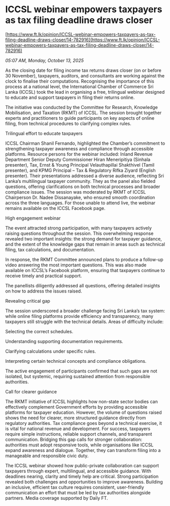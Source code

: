 # ICCSL webinar empowers taxpayers as tax filing deadline draws closer

[https://www.ft.lk/opinion/ICCSL-webinar-empowers-taxpayers-as-tax-filing-deadline-draws-closer/14-782916](https://www.ft.lk/opinion/ICCSL-webinar-empowers-taxpayers-as-tax-filing-deadline-draws-closer/14-782916)

*05:07 AM, Monday, October 13, 2025*

As the closing date for filing income tax returns draws closer (on or before 30 November), taxpayers, auditors, and consultants are working against the clock to finalise their computations. Recognising the importance of this process at a national level, the International Chamber of Commerce Sri Lanka (ICCSL) took the lead in organising a free, trilingual webinar designed to educate and support taxpayers in filing their returns online.

The initiative was conducted by the Committee for Research, Knowledge Mobilisation, and Taxation (RKMT) of ICCSL. The session brought together experts and practitioners to guide participants on key aspects of online filing, from technical procedures to clarifying complex rules.

Trilingual effort to educate taxpayers

ICCSL Chairman Shanil Fernando, highlighted the Chamber’s commitment to strengthening taxpayer awareness and compliance through accessible platforms. Resource persons for the webinar included: Inland Revenue Department Senior Deputy Commissioner Hiran Meneripitiya (Sinhala presenter), Tax, Ernst & Young Principal Velauthapillai Shakthivel (Tamil presenter), and KPMG Principal – Tax & Regulatory Rifka Ziyard (English presenter). Their presentations addressed a diverse audience, reflecting Sri Lanka’s multilingual taxpayer community. They as the panel also fielded questions, offering clarifications on both technical processes and broader compliance issues. The session was moderated by RKMT of ICCSL Chairperson Dr. Nadee Dissanayake, who ensured smooth coordination across the three languages. For those unable to attend live, the webinar remains available on the ICCSL Facebook page.

High engagement webinar

The event attracted strong participation, with many taxpayers actively raising questions throughout the session. This overwhelming response revealed two important insights: the strong demand for taxpayer guidance, and the extent of the knowledge gaps that remain in areas such as technical filing, tax calculations, and documentation.

In response, the RKMT Committee announced plans to produce a follow-up video answering the most important questions. This was also made available on ICCSL’s Facebook platform, ensuring that taxpayers continue to receive timely and practical support.

The panellists diligently addressed all questions, offering detailed insights on how to address the issues raised.

Revealing critical gap

The session underscored a broader challenge facing Sri Lanka’s tax system: while online filing platforms provide efficiency and transparency, many taxpayers still struggle with the technical details. Areas of difficulty include:

Selecting the correct schedules.

Understanding supporting documentation requirements.

Clarifying calculations under specific rules.

Interpreting certain technical concepts and compliance obligations.

The active engagement of participants confirmed that such gaps are not isolated, but systemic, requiring sustained attention from responsible authorities.

Call for clearer guidance

The RKMT initiative of ICCSL highlights how non-state sector bodies can effectively complement Government efforts by providing accessible platforms for taxpayer education. However, the volume of questions raised shows the need for clearer, more structured guidance directly from regulatory authorities. Tax compliance goes beyond a technical exercise, it is vital for national revenue and development. For success, taxpayers require simple instructions, reliable support channels, and transparent communication. Bridging this gap calls for stronger collaboration: authorities must adopt responsive tools, while organisations like ICCSL expand awareness and dialogue. Together, they can transform filing into a manageable and responsible civic duty.

The ICCSL webinar showed how public-private collaboration can support taxpayers through expert, multilingual, and accessible guidance. With deadlines nearing, clarity and timely help are critical. Strong participation revealed both challenges and opportunities to improve awareness. Building an inclusive, efficient tax culture requires consistent, user-friendly communication an effort that must be led by tax authorities alongside partners. Media coverage supported by Daily FT.


